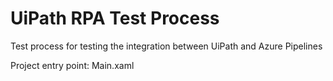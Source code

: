 # UiPath RPA Test Process
Test process for testing the integration between UiPath and Azure Pipelines

Project entry point: Main.xaml